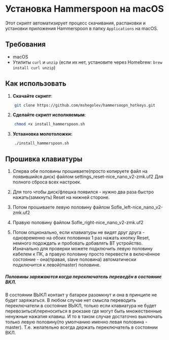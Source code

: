 # Установка Hammerspoon на macOS

Этот скрипт автоматизирует процесс скачивания, распаковки и установки приложения Hammerspoon в папку `Applications` на macOS.

## Требования

- macOS
- Утилиты `curl` и `unzip` (если их нет, установите через Homebrew: `brew install curl unzip`)

## Как использовать

1. **Скачайте скрипт**:

```bash
    git clone https://github.com/mshegolev/hammersoopn_hotkeys.git

```

2. **Сделайте скрипт исполняемым**:

```bash
    chmod +x install_hammerspoon.sh
```

3. **Устаановка молотоложки:**
```
    ./install_hammerspoon.sh
```

## Прошивка клавиатуры
1. Сперва обе половины прошиваете(просто копируете файл на появившийся диск) файлом settings_reset-nice_nano_v2-zmk.uf2
Для полного сброса всех настроек.

2. Для того чтобы диск/флешка появился - нужно два раза быстро нажать(замкнуть) Reset на нижней стороне.
3. Потом прошиваете левую половину файлом  Sofle_left-nice_nano_v2-zmk.uf2
4. Правую половину файлом Sofle_right-nice_nano_v2-zmk.uf2 
5. Потом опционально, если клавиатуры не видят друг друга - одновременно на обоих половинах 1 раз нажать кнопку Reset, немного подождать и пробовать добавлять BT устройство. Изначально для проверки можете подключить левую половину кабелем к ПК, а правую половину просто перевести в включённое состояние - она(правая, slave половина) автоматически подключится к левой(master) половине.
    
##### Половины заряжаются когда переключатель переведён в состояние ВКЛ.
В состоянии ВЫКЛ контакт у батареи разомкнут и она в принципе не будет заряжаться.
В любом случае нет смысла переводить переключатели в состояние ВЫКЛ, только если клавиатура не будет перевозиться\переноситься в рюкзаке где могут быть множественные ненужные нажатия клавиш.
И то в таком  случае достаточно выключать только левую половину(по умолчанию именно левая половина - master).
Т.е. желательно всегда держать переключатель в состоянии ВКЛ.

